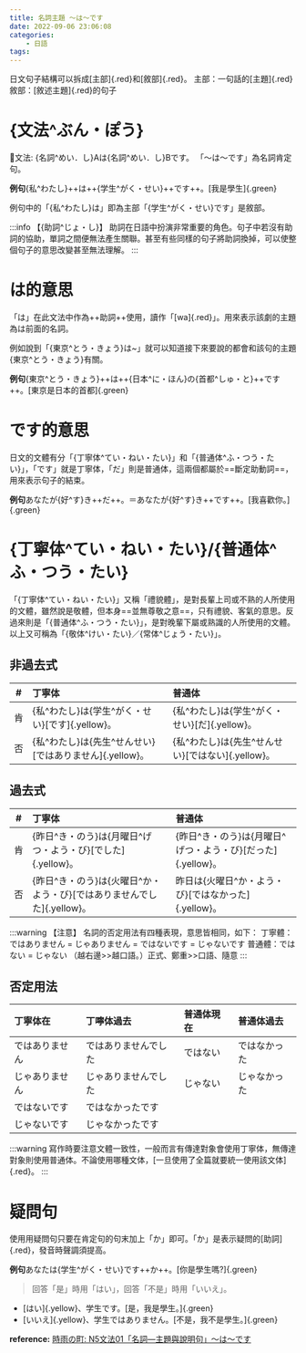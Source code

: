 ```yaml
---
title: 名詞主題 ～は～です
date: 2022-09-06 23:06:08
categories:
    - 日語
tags:
---
```

日文句子結構可以拆成[主部]{.red}和[敘部]{.red}。
主部：一句話的[主題]{.red}
敘部：[敘述主題]{.red}的句子

# {文法^ぶん・ぽう}
📖文法: {名詞^めい．し}Aは{名詞^めい．し}Bです。
「～は～です」為名詞肯定句。

**例句**{私^わたし}++は++{学生^がく・せい}++です++。[我是學生]{.green}

例句中的「{私^わたし}は」即為主部「{学生^がく・せい}です」是敘部。


:::info
【{助詞^じょ・し}】
助詞在日語中扮演非常重要的角色。句子中若沒有助詞的協助，單詞之間便無法產生關聯。甚至有些同樣的句子將助詞換掉，可以使整個句子的意思改變甚至無法理解。
:::

# は的意思
「は」在此文法中作為++助詞++使用，讀作「[wa]{.red}」。用來表示該劇的主題為は前面的名詞。

例如說到「{東京^とう・きょう}は~」就可以知道接下來要說的都會和該句的主題{東京^とう・きょう}有關。

**例句**{東京^とう・きょう}++は++{日本^に・ほん}の{首都^しゅ・と}++です++。[東京是日本的首都]{.green}

# です的意思
日文的文體有分「{丁寧体^てい・ねい・たい}」和「{普通体^ふ・つう・たい}」，「です」就是丁寧体，「だ」則是普通体，這兩個都屬於==斷定助動詞==，用來表示句子的結束。

**例句**あなたが{好^す}き++だ++。＝あなたが{好^す}き++です++。[我喜歡你。]{.green}

# {丁寧体^てい・ねい・たい}/{普通体^ふ・つう・たい}
「{丁寧体^てい・ねい・たい}」又稱「禮貌體」，是對長輩上司或不熟的人所使用的文體，雖然說是敬體，但本身==並無尊敬之意==，只有禮貌、客氣的意思。反過來則是「{普通体^ふ・つう・たい}」，是對晚輩下屬或熟識的人所使用的文體。以上又可稱為「{敬体^けい・たい}／{常体^じょう・たい}」。

## 非過去式
|#|丁寧体|普通体|
|:-:|:--|:--|
|肯|{私^わたし}は{学生^がく・せい}[です]{.yellow}。|{私^わたし}は{学生^がく・せい}[だ]{.yellow}。|
|否|{私^わたし}は{先生^せんせい}[ではありません]{.yellow}。|{私^わたし}は{先生^せんせい}[ではない]{.yellow}。|

## 過去式
|#|丁寧体|普通体|
|:-:|:--|:--|
|肯|{昨日^き・のう}は{月曜日^げつ・よう・び}[でした]{.yellow}。|{昨日^き・のう}は{月曜日^げつ・よう・び}[だった]{.yellow}。|
|否|{昨日^き・のう}は{火曜日^か・よう・び}[ではありませんでした]{.yellow}。|昨日は{火曜日^か・よう・び}[ではなかった]{.yellow}。|

:::warning
【注意】
名詞的否定用法有四種表現，意思皆相同，如下：
丁寧體：ではありません = じゃありません = ではないです = じゃないです
普通體：ではない = じゃない
（越右邊>>越口語。）正式、鄭重>>口語、隨意
:::

## 否定用法
|丁寧体在|丁嚀体過去|普通体現在|普通体過去|
|:--|:--|:--|:--|
|ではありません|ではありませんでした|ではない|ではなかった|
|じゃありません|じゃありませんでした|じゃない|じゃなかった|
|ではないです|ではなかったです|
|じゃないです|じゃなかったです|

:::warning
寫作時要注意文體一致性，一般而言有傳達對象會使用丁寧体，無傳達對象則使用普通体。不論使用哪種文体，[一旦使用了全篇就要統一使用該文体]{.red}。
:::

# 疑問句
使用用疑問句只要在肯定句的句末加上「か」即可。「か」是表示疑問的[助詞]{.red}，發音時聲調須提高。

**例句**あなたは{学生^がく・せい}です++か++。[你是學生嗎?]{.green}
>回答「是」時用「はい」，回答「不是」時用「いいえ」。
- [はい]{.yellow}、学生です。[是，我是學生。]{.green}
- [いいえ]{.yellow}、学生ではありません。[不是，我不是學生。]{.green}

**reference:**
[時雨の町: N5文法01「名詞—主題與說明句」～は～です](https://www.sigure.tw/learn-japanese/grammar/n5/01.php)

